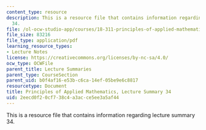 ```yaml
---
content_type: resource
description: This is a resource file that contains information regarding lecture summary
  34.
file: /ol-ocw-studio-app/courses/18-311-principles-of-applied-mathematics-spring-2014/2eecd0f20cf738c4a3acce5ee3a5af44_MIT18_311S14_Lecture34.pdf
file_size: 83216
file_type: application/pdf
learning_resource_types:
- Lecture Notes
license: https://creativecommons.org/licenses/by-nc-sa/4.0/
ocw_type: OCWFile
parent_title: Lecture Summaries
parent_type: CourseSection
parent_uid: b0f4af16-e53b-c6ca-14ef-05be9e6c8817
resourcetype: Document
title: Principles of Applied Mathematics, Lecture Summary 34
uid: 2eecd0f2-0cf7-38c4-a3ac-ce5ee3a5af44
---
```

This is a resource file that contains information regarding lecture summary 34.